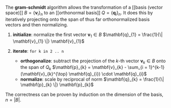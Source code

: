 
The **gram-schmidt** algorithm allows the transformation of a [[basis (vector space)]] $B = \{ \mathbf{v}_{i} \}_{n}$ to an [[orthonormal basis]] $Q = \{ \mathbf{q}_{i} \}_{n}$. It does this by iteratively projecting onto the span of thus far orthonormalized basis vectors and then normalizing.

1. **initialize**: normalize the first vector $\mathbf{v}_{1} \in B$
	$\mathbf{q}_{1} = \frac{1}{\| \mathbf{v}_{1} \|} \mathbf{v}_{1}$

2. **iterate**: `for k in 2 .. n`
	- **orthogonalize**: subtract the projection of the $k$-th vector $\mathbf{v}_{k} \in B$ onto the span of $Q_{k}$
		$\mathbf{p}_{k} = \mathbf{v}_{k} - \sum_{i = 1}^{k-1} (\mathbf{v}_{k}^{\top} \mathbf{q}_{i}) \cdot \mathbf{q}_{i}$
	- **normalize**: scale by reciprocal of norm
		$\mathbf{q}_{k} = \frac{1}{\| \mathbf{p}_{k} \|} \mathbf{p}_{k}$

The correctness can be proven by induction on the dimension of the basis, $n = |B|$.